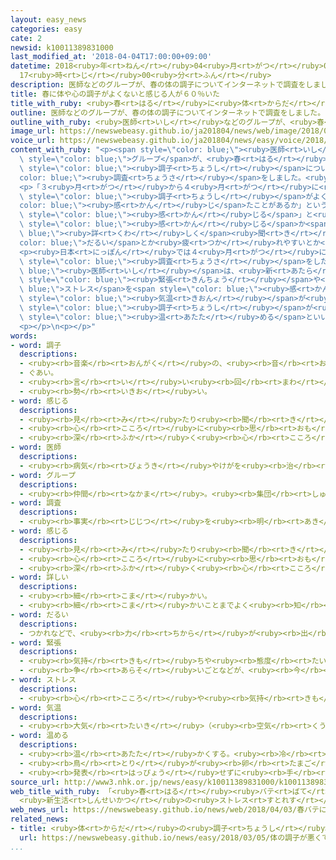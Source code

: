```yaml
---
layout: easy_news
categories: easy
cate: 2
newsid: k10011389831000
last_modified_at: '2018-04-04T17:00:00+09:00'
datetime: 2018<ruby>年<rt>ねん</rt></ruby>04<ruby>月<rt>がつ</rt></ruby>04<ruby>日<rt>にち</rt></ruby>
  17<ruby>時<rt>じ</rt></ruby>00<ruby>分<rt>ふん</rt></ruby>
description: 医師などのグループが、春の体の調子についてインターネットで調査をしました。
title: 春に体や心の調子がよくないと感じる人が６０％いた
title_with_ruby: <ruby>春<rt>はる</rt></ruby>に<ruby>体<rt>からだ</rt></ruby>や<ruby>心<rt>こころ</rt></ruby>の<ruby>調子<rt>ちょうし</rt></ruby>がよくないと<ruby>感<rt>かん</rt></ruby>じる<ruby>人<rt>ひと</rt></ruby>が６０％いた
outline: 医師などのグループが、春の体の調子についてインターネットで調査をしました。
outline_with_ruby: <ruby>医師<rt>いし</rt></ruby>などのグループが、<ruby>春<rt>はる</rt></ruby>の<ruby>体<rt>からだ</rt></ruby>の<ruby>調子<rt>ちょうし</rt></ruby>についてインターネットで<ruby>調査<rt>ちょうさ</rt></ruby>をしました。
image_url: https://newswebeasy.github.io/ja201804/news/web/image/2018/04/03/K10011389831_1804032134_1804032140_01_03.jpg
voice_url: https://newswebeasy.github.io/ja201804/news/easy/voice/2018/04/04/k10011389831000.mp4
content_with_ruby: "<p><span style=\"color: blue;\"><ruby>医師<rt>いし</rt></ruby></span>などの<span\
  \ style=\"color: blue;\">グループ</span>が、<ruby>春<rt>はる</rt></ruby>の<ruby>体<rt>からだ</rt></ruby>の<span\
  \ style=\"color: blue;\"><ruby>調子<rt>ちょうし</rt></ruby></span>についてインターネットで<span style=\"\
  color: blue;\"><ruby>調査<rt>ちょうさ</rt></ruby></span>をしました。<ruby>東京都<rt>とうきょうと</rt></ruby>とその<ruby>近<rt>ちか</rt></ruby>くに<ruby>住<rt>す</rt></ruby>んでいる<ruby>男性<rt>だんせい</rt></ruby>と<ruby>女性<rt>じょせい</rt></ruby>８３８<ruby>人<rt>にん</rt></ruby>が<ruby>答<rt>こた</rt></ruby>えました。</p>\n\
  <p>「３<ruby>月<rt>がつ</rt></ruby>から４<ruby>月<rt>がつ</rt></ruby>に<ruby>体<rt>からだ</rt></ruby>や<ruby>心<rt>こころ</rt></ruby>の<span\
  \ style=\"color: blue;\"><ruby>調子<rt>ちょうし</rt></ruby></span>がよくないと<span style=\"\
  color: blue;\"><ruby>感<rt>かん</rt></ruby>じ</span>たことがあるか」という<ruby>質問<rt>しつもん</rt></ruby>に、「<span\
  \ style=\"color: blue;\"><ruby>感<rt>かん</rt></ruby>じる</span>」と<ruby>答<rt>こた</rt></ruby>えた<ruby>人<rt>ひと</rt></ruby>は６０％<ruby>以上<rt>いじょう</rt></ruby>いました。どのように<span\
  \ style=\"color: blue;\"><ruby>感<rt>かん</rt></ruby>じる</span>か<span style=\"color:\
  \ blue;\"><ruby>詳<rt>くわ</rt></ruby>しく</span><ruby>聞<rt>き</rt></ruby>くと、<span style=\"\
  color: blue;\">だるい</span>とか<ruby>疲<rt>つか</rt></ruby>れやすいとか<ruby>元気<rt>げんき</rt></ruby>が<ruby>出<rt>で</rt></ruby>ないなどと<ruby>答<rt>こた</rt></ruby>えました。</p>\n\
  <p><ruby>日本<rt>にっぽん</rt></ruby>では４<ruby>月<rt>がつ</rt></ruby>に、<ruby>多<rt>おお</rt></ruby>くの<ruby>学校<rt>がっこう</rt></ruby>が<ruby>始<rt>はじ</rt></ruby>まります。<ruby>会社<rt>かいしゃ</rt></ruby>などでも<ruby>新<rt>あたら</rt></ruby>しい<ruby>仕事<rt>しごと</rt></ruby>が<ruby>始<rt>はじ</rt></ruby>まります。<span\
  \ style=\"color: blue;\"><ruby>調査<rt>ちょうさ</rt></ruby></span>をした<span style=\"color:\
  \ blue;\"><ruby>医師<rt>いし</rt></ruby></span>は、<ruby>新<rt>あたら</rt></ruby>しい<ruby>生活<rt>せいかつ</rt></ruby>で<span\
  \ style=\"color: blue;\"><ruby>緊張<rt>きんちょう</rt></ruby></span>や<span style=\"color:\
  \ blue;\">ストレス</span>を<span style=\"color: blue;\"><ruby>感<rt>かん</rt></ruby>じる</span>ことや、<ruby>春<rt>はる</rt></ruby>は<span\
  \ style=\"color: blue;\"><ruby>気温<rt>きおん</rt></ruby></span>が<ruby>変<rt>か</rt></ruby>わりやすいことが<span\
  \ style=\"color: blue;\"><ruby>調子<rt>ちょうし</rt></ruby></span>が<ruby>悪<rt>わる</rt></ruby>くなる<ruby>原因<rt>げんいん</rt></ruby>だと<ruby>考<rt>かんが</rt></ruby>えています。そして、ぬるい<ruby>風呂<rt>ふろ</rt></ruby>に<ruby>入<rt>はい</rt></ruby>ったりして<ruby>体<rt>からだ</rt></ruby>を<span\
  \ style=\"color: blue;\"><ruby>温<rt>あたた</rt></ruby>める</span>といいと<ruby>言<rt>い</rt></ruby>っています。</p>\n\
  <p></p>\n<p></p>"
words:
- word: 調子
  descriptions:
  - <ruby><rb>音楽</rb><rt>おんがく</rt></ruby>の、<ruby><rb>音</rb><rt>おと</rt></ruby>の<ruby><rb>高</rb><rt>たか</rt></ruby>い<ruby><rb>低</rb><rt>ひく</rt></ruby>い。<ruby><rb>調</rb><rt>しら</rt></ruby>べ。
  - ぐあい。
  - <ruby><rb>言</rb><rt>い</rt></ruby>い<ruby><rb>回</rb><rt>まわ</rt></ruby>し。<ruby><rb>口調</rb><rt>くちょう</rt></ruby>。
  - <ruby><rb>勢</rb><rt>いきお</rt></ruby>い。
- word: 感じる
  descriptions:
  - <ruby><rb>見</rb><rt>み</rt></ruby>たり<ruby><rb>聞</rb><rt>き</rt></ruby>いたりさわったりして、ある<ruby><rb>感</rb><rt>かん</rt></ruby>じを<ruby><rb>体</rb><rt>からだ</rt></ruby>に<ruby><rb>受</rb><rt>う</rt></ruby>ける。
  - <ruby><rb>心</rb><rt>こころ</rt></ruby>に<ruby><rb>思</rb><rt>おも</rt></ruby>う。
  - <ruby><rb>深</rb><rt>ふか</rt></ruby>く<ruby><rb>心</rb><rt>こころ</rt></ruby>にしみる。<ruby><rb>感動</rb><rt>かんどう</rt></ruby>する。
- word: 医師
  descriptions:
  - <ruby><rb>病気</rb><rt>びょうき</rt></ruby>やけがを<ruby><rb>治</rb><rt>なお</rt></ruby>すことを<ruby><rb>職業</rb><rt>しょくぎょう</rt></ruby>とする<ruby><rb>人</rb><rt>ひと</rt></ruby>。<ruby><rb>医者</rb><rt>いしゃ</rt></ruby>。
- word: グループ
  descriptions:
  - <ruby><rb>仲間</rb><rt>なかま</rt></ruby>。<ruby><rb>集団</rb><rt>しゅうだん</rt></ruby>。
- word: 調査
  descriptions:
  - <ruby><rb>事実</rb><rt>じじつ</rt></ruby>を<ruby><rb>明</rb><rt>あき</rt></ruby>らかにするために、<ruby><rb>調</rb><rt>しら</rt></ruby>べること。
- word: 感じる
  descriptions:
  - <ruby><rb>見</rb><rt>み</rt></ruby>たり<ruby><rb>聞</rb><rt>き</rt></ruby>いたりさわったりして、ある<ruby><rb>感</rb><rt>かん</rt></ruby>じを<ruby><rb>体</rb><rt>からだ</rt></ruby>に<ruby><rb>受</rb><rt>う</rt></ruby>ける。
  - <ruby><rb>心</rb><rt>こころ</rt></ruby>に<ruby><rb>思</rb><rt>おも</rt></ruby>う。
  - <ruby><rb>深</rb><rt>ふか</rt></ruby>く<ruby><rb>心</rb><rt>こころ</rt></ruby>にしみる。<ruby><rb>感動</rb><rt>かんどう</rt></ruby>する。
- word: 詳しい
  descriptions:
  - <ruby><rb>細</rb><rt>こま</rt></ruby>かい。
  - <ruby><rb>細</rb><rt>こま</rt></ruby>かいことまでよく<ruby><rb>知</rb><rt>し</rt></ruby>っている。
- word: だるい
  descriptions:
  - つかれなどで、<ruby><rb>力</rb><rt>ちから</rt></ruby>が<ruby><rb>出</rb><rt>で</rt></ruby>ず、<ruby><rb>元気</rb><rt>げんき</rt></ruby>が<ruby><rb>出</rb><rt>で</rt></ruby>ない。
- word: 緊張
  descriptions:
  - <ruby><rb>気持</rb><rt>きも</rt></ruby>ちや<ruby><rb>態度</rb><rt>たいど</rt></ruby>が、<ruby><rb>引</rb><rt>ひ</rt></ruby>きしまること。
  - <ruby><rb>争</rb><rt>あらそ</rt></ruby>いごとなどが、<ruby><rb>今</rb><rt>いま</rt></ruby>にも<ruby><rb>起</rb><rt>お</rt></ruby>こりそうなようす。
- word: ストレス
  descriptions:
  - <ruby><rb>心</rb><rt>こころ</rt></ruby>や<ruby><rb>気持</rb><rt>きも</rt></ruby>ちに<ruby><rb>悪</rb><rt>わる</rt></ruby>い<ruby><rb>影響</rb><rt>えいきょう</rt></ruby>をあたえる、いろいろなしげき。そのために<ruby><rb>体</rb><rt>からだ</rt></ruby>の<ruby><rb>調子</rb><rt>ちょうし</rt></ruby>や<ruby><rb>気分</rb><rt>きぶん</rt></ruby>が、ふだんと<ruby><rb>変</rb><rt>か</rt></ruby>わる。
- word: 気温
  descriptions:
  - <ruby><rb>大気</rb><rt>たいき</rt></ruby>（<ruby><rb>空気</rb><rt>くうき</rt></ruby>）の<ruby><rb>温度</rb><rt>おんど</rt></ruby>。
- word: 温める
  descriptions:
  - <ruby><rb>温</rb><rt>あたた</rt></ruby>かくする。<ruby><rb>冷</rb><rt>つめ</rt></ruby>たくなくする。
  - <ruby><rb>鳥</rb><rt>とり</rt></ruby>が<ruby><rb>卵</rb><rt>たまご</rt></ruby>を、<ruby><rb>大切</rb><rt>たいせつ</rt></ruby>にかかえる。
  - <ruby><rb>発表</rb><rt>はっぴょう</rt></ruby>せずに<ruby><rb>手</rb><rt>て</rt></ruby>もとにおく。
source_url: http://www3.nhk.or.jp/news/easy/k10011389831000/k10011389831000.html
web_title_with_ruby: 「<ruby>春<rt>はる</rt></ruby><ruby>バテ<rt>ばて</rt></ruby>」に<ruby>注意<rt>ちゅうい</rt></ruby>！
  <ruby>新生活<rt>しんせいかつ</rt></ruby>の<ruby>ストレス<rt>すとれす</rt></ruby>や<ruby>寒暖<rt>かんだん</rt></ruby>の<ruby>差<rt>さ</rt></ruby>が<ruby>原因<rt>げんいん</rt></ruby>か
web_news_url: https://newswebeasy.github.io/news/web/2018/04/03/春バテに注意-新生活のストレスや寒暖の差が原因か
related_news:
- title: <ruby>体<rt>からだ</rt></ruby>の<ruby>調子<rt>ちょうし</rt></ruby>が<ruby>悪<rt>わる</rt></ruby>くて<ruby>学校<rt>がっこう</rt></ruby>を<ruby>休<rt>やす</rt></ruby>む<ruby>子<rt>こ</rt></ruby>ども「<ruby>体<rt>からだ</rt></ruby>と<ruby>心<rt>こころ</rt></ruby>の<ruby>治療<rt>ちりょう</rt></ruby>が<ruby>大切<rt>たいせつ</rt></ruby>」
  url: https://newswebeasy.github.io/news/easy/2018/03/05/体の調子が悪くて学校を休む子ども体と心の治療が大切
...
```


